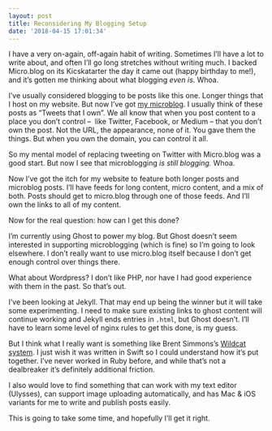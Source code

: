 ```yaml
---
layout: post
title: Reconsidering My Blogging Setup
date: '2018-04-15 17:01:34'
---
```


I have a very on-again, off-again habit of writing. Sometimes I’ll have a lot to write about, and often I’ll go long stretches without writing much. I backed Micro.blog on its Kicskatarter the day it came out (happy birthday to me!), and it’s gotten me thinking about what blogging _even is_. Whoa.

I’ve usually considered blogging to be posts like this one. Longer things that I host on my website. But now I’ve got [my microblog](https://mb.jsorge..net). I usually think of these posts as “Tweets that I own”. We all know that when you post content to a place you don’t control –  like Twitter, Facebook, or Medium – that you don’t own the post. Not the URL, the appearance, none of it. You gave them the things. But when you own the domain, you can control it all. 

So my mental model of replacing tweeting on Twitter with Micro.blog was a good start. But now I see that microblogging _is still blogging._ Whoa.

Now I’ve got the itch for my website to feature both longer posts and microblog posts. I’ll have feeds for long content, micro content, and a mix of both. Posts should get to micro.blog through one of those feeds. And I’ll own the links to all of my content.

Now for the real question: how can I get this done?

I’m currently using Ghost to power my blog. But Ghost doesn’t seem interested in supporting microblogging (which is fine) so I’m going to look elsewhere. I don’t really want to use micro.blog itself because I don’t get enough control over things there.

What about Wordpress? I don’t like PHP, nor have I had good experience with them in the past. So that’s out.

I’ve been looking at Jekyll. That may end up being the winner but it will take some experimenting. I need to make sure existing links to ghost content will continue working and Jekyll ends entries in `.html`, but Ghost doesn’t. I’ll have to learn some level of nginx rules to get this done, is my guess.

But I think what I really want is something like Brent Simmons’s [Wildcat system](http://inessential.com/2018/04/08/blogging_system_rewrite). I just wish it was written in Swift so I could understand how it’s put together. I’ve never worked in Ruby before, and while that’s not a dealbreaker it’s definitely additional friction.

I also would love to find something that can work with my text editor (Ulysses), can support image uploading automatically, and has Mac & iOS variants for me to write and publish posts easily.

This is going to take some time, and hopefully I’ll get it right.